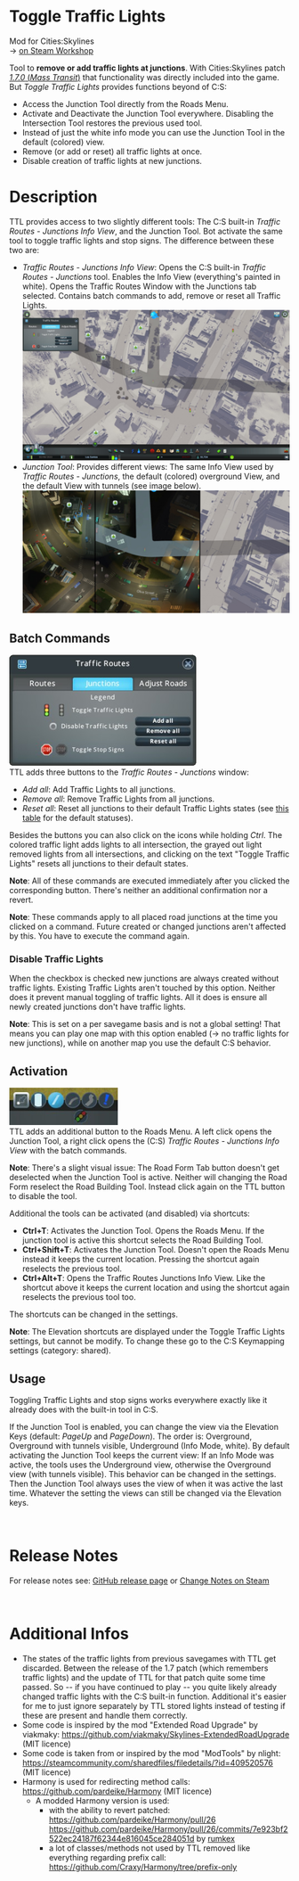 Toggle Traffic Lights
=====================
Mod for Cities:Skylines  
-> [on Steam Workshop](http://steamcommunity.com/sharedfiles/filedetails/?id=411833858)  

Tool to **remove or add traffic lights at junctions**. With Cities:Skylines patch [*1.7.0* (*Mass Transit*)](https://forum.paradoxplaza.com/forum/index.php?threads/mass-transit-1-7-0-patch-notes.1022869/) that functionality was directly included into the game. But *Toggle Traffic Lights* provides functions beyond of C:S:
* Access the Junction Tool directly from the Roads Menu.
* Activate and Deactivate the Junction Tool everywhere. Disabling the Intersection Tool restores the previous used tool.
* Instead of just the white info mode you can use the Junction Tool in the default (colored) view.
* Remove (or add or reset) all traffic lights at once.
* Disable creation of traffic lights at new junctions. 

# Description
TTL provides access to two slightly different tools: The C:S built-in *Traffic Routes - Junctions Info View*, and the Junction Tool.
Bot activate the same tool to toggle traffic lights and stop signs. The difference between these two are:
* *Traffic Routes - Junctions Info View*: Opens the C:S built-in *Traffic Routes - Junctions* tool. Enables the Info View (everything's painted in white). Opens the Traffic Routes Window with the Junctions tab selected. Contains batch commands to add, remove or reset all Traffic Lights.  
![Traffic Routes - Junctions](./docs/files/img/TrafficRoutesJunctionsView.png)  
* *Junction Tool*: Provides different views: The same Info View used by *Traffic Routes - Junctions*, the default (colored) overground View, and the default View with tunnels (see image below).
![Junction Tool Views: Overground, Overground with tunnels, and Info View](./docs/files/img/JunctionToolViews.png)  

## Batch Commands
![Traffic Routes - Junctions](./docs/files/img/TrafficRoutesJunctionsWindow.png)  
TTL adds three buttons to the *Traffic Routes - Junctions* window: 
* *Add all*: Add Traffic Lights to all junctions.
* *Remove all*: Remove Traffic Lights from all junctions.
* *Reset all*: Reset all junctions to their default Traffic Lights states (see [this table](https://www.reddit.com/r/CitiesSkylines/comments/2zp61z/i_made_a_table_chart_of_which_intersections/) for the default statuses).

Besides the buttons you can also click on the icons while holding *Ctrl*. The colored traffic light adds lights to all intersection, the grayed out light removed lights from all intersections, and clicking on the text "Toggle Traffic Lights" resets all junctions to their default states.  

**Note**: All of these commands are executed immediately after you clicked the corresponding button. There's neither an additional confirmation nor a revert.

**Note**: These commands apply to all placed road junctions at the time you clicked on a command. Future created or changed junctions aren't affected by this. You have to execute the command again.

### Disable Traffic Lights
When the checkbox is checked new junctions are always created without traffic lights.
Existing Traffic Lights aren't touched by this option. Neither does it prevent manual toggling of traffic lights. All it does is ensure all newly created junctions don't have traffic lights.

**Note**: This is set on a per savegame basis and is not a global setting! That means you can play one map with this option enabled (-> no traffic lights for new junctions), while on another map you use the default C:S behavior.


## Activation
![Deactivated button in the Roads Menu](./docs/files/img/Button_Deactivated.png)  
TTL adds an additional button to the Roads Menu. A left click opens the Junction Tool, a right click opens the (C:S) *Traffic Routes - Junctions Info View* with the batch commands.

**Note**: There's a slight visual issue: The Road Form Tab button doesn't get deselected when the Junction Tool is active. Neither will changing the Road Form reselect the Road Building Tool. Instead click again on the TTL button to disable the tool.

Additional the tools can be activated (and disabled) via shortcuts:
- **Ctrl+T**: Activates the Junction Tool. Opens the Roads Menu. If the junction tool is active this shortcut selects the Road Building Tool.
- **Ctrl+Shift+T**: Activates the Junction Tool. Doesn't open the Roads Menu instead it keeps the current location. Pressing the shortcut again reselects the previous tool.
- **Ctrl+Alt+T**: Opens the Traffic Routes Junctions Info View. Like the shortcut above it keeps the current location and using the shortcut again reselects the previous tool too.

The shortcuts can be changed in the settings.

**Note**: The Elevation shortcuts are displayed under the Toggle Traffic Lights settings, but cannot be modify. To change these go to the C:S Keymapping settings (category: shared). 

## Usage
Toggling Traffic Lights and stop signs works everywhere exactly like it already does with the built-in tool in C:S.

If the Junction Tool is enabled, you can change the view via the Elevation Keys (default: *PageUp* and *PageDown*). 
The order is: Overground, Overground with tunnels visible, Underground (Info Mode, white).
By default activating the Junction Tool keeps the current view: If an Info Mode was active, the tools uses the Underground view, otherwise the Overground view (with tunnels visible).  This behavior can be changed in the settings. Then the Junction Tool always uses the view of when it was active the last time. Whatever the setting the views can still be changed via the Elevation keys.

&nbsp;
&nbsp;
&nbsp;

# Release Notes
For release notes see: [GitHub release page](https://github.com/Craxy/ToggleTrafficLights/releases) or [Change Notes on Steam](https://steamcommunity.com/sharedfiles/filedetails/changelog/411833858)

&nbsp;
&nbsp;

# Additional Infos
* The states of the traffic lights from previous savegames with TTL get discarded. Between the release of the 1.7 patch (which remembers traffic lights) and the update of TTL for that patch quite some time passed. So -- if you have continued to play -- you quite likely already changed traffic lights with the C:S built-in function. Additional it's easier for me to just ignore separately by TTL stored lights instead of testing if these are present and handle them correctly.
&nbsp;
* Some code is inspired by the mod "Extended Road Upgrade" by viakmaky: https://github.com/viakmaky/Skylines-ExtendedRoadUpgrade (MIT licence)
* Some code is taken from or inspired by the mod "ModTools" by nlight: https://steamcommunity.com/sharedfiles/filedetails/?id=409520576 (MIT licence)
* Harmony is used for redirecting method calls: https://github.com/pardeike/Harmony (MIT licence)
  * A modded Harmony version is used:
    * with the ability to revert patched: https://github.com/pardeike/Harmony/pull/26 https://github.com/pardeike/Harmony/pull/26/commits/7e923bf2522ec24187f62344e816045ce284051d by [rumkex](https://github.com/rumkex/Harmony/tree/feature-patch-restoration)
    * a lot of classes/methods not used by TTL removed like everything regarding prefix call: https://github.com/Craxy/Harmony/tree/prefix-only
